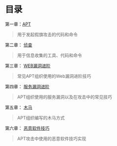 # 目录

第一章：[APT](https://github.com/GhostWolfLab/APT-Individual-Combat-Guide/tree/main/Zh/%E7%AC%AC%E4%B8%80%E7%AB%A0)

> 用于发起假旗攻击的代码和命令

第二章： [侦查](https://github.com/GhostWolfLab/APT-Individual-Combat-Guide/tree/main/Zh/%E7%AC%AC%E4%BA%8C%E7%AB%A0)

> 用于信息收集的工具、代码和命令

第三章： [WEB漏洞进阶](https://github.com/GhostWolfLab/APT-Individual-Combat-Guide/tree/main/Zh/%E7%AC%AC%E4%B8%89%E7%AB%A0)

> 常见APT组织使用的Web漏洞进阶技巧

第四章： [服务漏洞进阶](https://github.com/GhostWolfLab/APT-Individual-Combat-Guide/tree/main/Zh/%E7%AC%AC%E5%9B%9B%E7%AB%A0)

> APT组织使用的服务漏洞以及在攻击中的常见技巧

第五章： [木马](https://github.com/GhostWolfLab/APT-Individual-Combat-Guide/tree/main/Zh/%E7%AC%AC%E4%BA%94%E7%AB%A0)

> APT组织编写的木马方式

第六章： [恶意软件技巧](https://github.com/GhostWolfLab/APT-Individual-Combat-Guide/tree/main/Zh/%E7%AC%AC%E5%85%AD%E7%AB%A0)

> APT攻击中使用的恶意软件技巧实现
